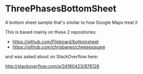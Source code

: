 # ThreePhasesBottomSheet
A bottom sheet sample that's similar to how Google Maps treat it

This is based mainly on these 2 repositories:

- https://github.com/Flipboard/bottomsheet
- https://github.com/chrisbanes/cheesesquare

and was asked about on StackOverflow here:

http://stackoverflow.com/q/34160423/878126
